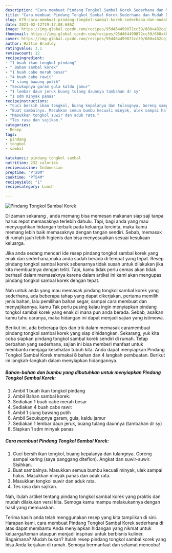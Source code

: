 ```yaml
---
description: "Cara membuat Pindang Tongkol Sambal Korek Sederhana dan Mudah Dibuat"
title: "Cara membuat Pindang Tongkol Sambal Korek Sederhana dan Mudah Dibuat"
slug: 679-cara-membuat-pindang-tongkol-sambal-korek-sederhana-dan-mudah-dibuat
date: 2021-02-12T19:17:08.686Z
image: https://img-global.cpcdn.com/recipes/95d464499872cc39/680x482cq70/pindang-tongkol-sambal-korek-foto-resep-utama.jpg
thumbnail: https://img-global.cpcdn.com/recipes/95d464499872cc39/680x482cq70/pindang-tongkol-sambal-korek-foto-resep-utama.jpg
cover: https://img-global.cpcdn.com/recipes/95d464499872cc39/680x482cq70/pindang-tongkol-sambal-korek-foto-resep-utama.jpg
author: Hattie Bradley
ratingvalue: 3.1
reviewcount: 12
recipeingredient:
- "1 buah ikan tongkol pindang"
- " Bahan sambal korek"
- "1 buah cabe merah besar"
- "4 buah cabe rawit"
- "1 siung bawang putih"
- "Secukupnya garam gula kaldu jamur"
- "1 lembar daun jeruk buang tulang daunnya tambahan dr sy"
- "1 sdm minyak panas"
recipeinstructions:
- "Cuci bersih ikan tongkol, buang kepalanya dan tulangnya. Goreng sampai kering (saya panggang diteflon). Angkat dan suwir-suwir. Sisihkan."
- "Buat sambalnya. Masukkan semua bumbu kecuali minyak, ulek sampai halus. Masukkan minyak panas dan aduk rata."
- "Masukkan tongkol suwir dan aduk rata."
- "Tes rasa dan sajikan."
categories:
- Resep
tags:
- pindang
- tongkol
- sambal

katakunci: pindang tongkol sambal 
nutrition: 232 calories
recipecuisine: Indonesian
preptime: "PT20M"
cooktime: "PT54M"
recipeyield: "1"
recipecategory: Lunch

---
```



![Pindang Tongkol Sambal Korek](https://img-global.cpcdn.com/recipes/95d464499872cc39/680x482cq70/pindang-tongkol-sambal-korek-foto-resep-utama.jpg)

Di zaman  sekarang , anda memang bisa memesan makanan siap saji tanpa harus repot memasaknya terlebih dahulu. Tapi, bagi anda yang mau menyuguhkan hidangan terbaik pada keluarga tercinta, maka kamu memang lebih baik memasaknya dengan tangan sendiri. Sebab, memasak di rumah jauh lebih higienis dan bisa menyesuaikan sesuai kesukaan keluarga.

Jika anda sedang mencari ide resep pindang tongkol sambal korek yang enak dan sederhana,maka anda sudah berada di tempat yang tepat. Resep pindang tongkol sambal korek  sebenarnya tidak susah untuk dilakukan jika kita membuatnya dengan teliti. Tapi, kamu tidak perlu cemas akan tidak berhasil dalam memasaknya 
karena dalam artikel ini kami akan mengupas pindang tongkol sambal korek dengan tepat.  



Nah untuk anda yang mau memasak pindang tongkol sambal korek yang sederhana, ada beberapa tahap yang dapat dikerjakan, pertama memilih jenis bahan, lalu pemilihan bahan segar, sampai cara membuat dan menyajikannya. kamu Tak perlu pusing kalau ingin menyiapkan pindang tongkol sambal korek yang enak di mana pun anda berada. Sebab, asalkan kamu  tahu caranya, maka hidangan ini dapat menjadi sajian yang istimewa.

Berikut ini, ada beberapa tips dan trik dalam memasak caramembuat pindang tongkol sambal korek yang siap dihidangkan. Sekarang, yuk kita coba siapkan pindang tongkol sambal korek sendiri di rumah. Tetap berbahan yang sederhana, sajian ini bisa memberi manfaat untuk membantu menjaga kesehatan tubuh kita. Anda dapat menyiapkan Pindang Tongkol Sambal Korek memakai 8 bahan dan 4 langkah pembuatan. Berikut ini langkah-langkah dalam menyiapkan hidangannya.

<!--inarticleads1-->

##### Bahan-bahan dan bumbu yang dibutuhkan untuk menyiapkan Pindang Tongkol Sambal Korek:

1. Ambil 1 buah ikan tongkol pindang
1. Ambil  Bahan sambal korek:
1. Sediakan 1 buah cabe merah besar
1. Sediakan 4 buah cabe rawit
1. Ambil 1 siung bawang putih
1. Ambil Secukupnya garam, gula, kaldu jamur
1. Sediakan 1 lembar daun jeruk, buang tulang daunnya (tambahan dr sy)
1. Siapkan 1 sdm minyak panas




<!--inarticleads2-->

##### Cara membuat Pindang Tongkol Sambal Korek:

1. Cuci bersih ikan tongkol, buang kepalanya dan tulangnya. Goreng sampai kering (saya panggang diteflon). Angkat dan suwir-suwir. Sisihkan.
1. Buat sambalnya. Masukkan semua bumbu kecuali minyak, ulek sampai halus. Masukkan minyak panas dan aduk rata.
1. Masukkan tongkol suwir dan aduk rata.
1. Tes rasa dan sajikan.




Nah, itulah artikel tentang  pindang tongkol sambal korek  yang praktis dan mudah dilakukan versi kita. Semoga kamu mampu melakukannya dengan hasil yang memuaskan. 

Terima kasih anda telah menggunakan resep yang kita tampilkan di sini. Harapan kami, cara membuat  Pindang Tongkol Sambal Korek sederhana di atas dapat membantu Anda menyiapkan hidangan yang nikmat untuk keluarga/teman ataupun menjadi inspirasi untuk berbisnis kuliner. Bagaimana? Mudah bukan? Itulah resep pindang tongkol sambal korek yang bisa Anda kerjakan di rumah. Semoga bermanfaat dan selamat mencoba!

